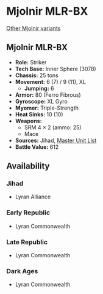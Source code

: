 # Mjolnir MLR-BX

[Other Mjolnir variants](../mjolnir.md)

## Mjolnir MLR-BX
- **Role:** Striker
- **Tech Base:** Inner Sphere (3078)
- **Chassis:** 25 tons
- **Movement:** 6 (7) / 9 (11), XL
  - **Jumping:** 6
- **Armor:** 80 (Ferro Fibrous)
- **Gyroscope:** XL Gyro
- **Myomer:** Triple-Strength
- **Heat Sinks:** 10 (10)
- **Weapons:**
  - SRM 4 × 2 (ammo: 25)
  - Mace
- **Sources:** Jihad, [Master Unit List](http://masterunitlist.info/Unit/Details/2195/mjolnir-mlr-bx)
- **Battle Value:** 612

## Availability

### Jihad
- Lyran Alliance

### Early Republic
- Lyran Commonwealth

### Late Republic
- Lyran Commonwealth

### Dark Ages
- Lyran Commonwealth

